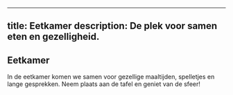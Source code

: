 
---
title: Eetkamer
description: De plek voor samen eten en gezelligheid.
---

## Eetkamer

In de eetkamer komen we samen voor gezellige maaltijden, spelletjes en lange gesprekken. Neem plaats aan de tafel en geniet van de sfeer!
